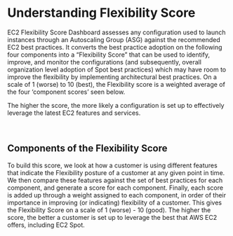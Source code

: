 # Understanding Flexibility Score

EC2 Flexibility Score Dashboard assesses any configuration used to launch instances through an Autoscaling Group (ASG) against the recommended EC2 best practices. It converts the best practice adoption on the following four components into a “Flexibility Score” that can be used to identify, improve, and monitor the configurations (and subsequently, overall organization level adoption of Spot best practices) which may have room to improve the flexibility by implementing architectural best practices. On a scale of 1 (worse) to 10 (best), the Flexibility score is a weighted average of the four ‘component scores’ seen below.

The higher the score, the more likely a configuration is set up to effectively leverage the latest EC2 features and services.

&nbsp;

## Components of the Flexibility Score

To build this score, we look at how a customer is using different features that indicate the Flexibility posture of a customer at any given point in time. We then compare these features against the set of best practices for each component, and generate a score for each component. Finally, each score is added up through a weight assigned to each component, in order of their importance in improving (or indicating) flexibility of a customer. This gives the Flexibility Score on a scale of 1 (worse) - 10 (good). The higher the score, the better a customer is set up to leverage the best that AWS EC2 offers, including EC2 Spot.